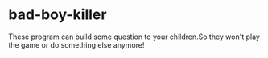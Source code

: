 # bad-boy-killer
These program can build some question to your children.So they won't play the game or do something else anymore!
